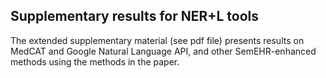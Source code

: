 ## Supplementary results for NER+L tools

The extended supplementary material (see pdf file) presents results on MedCAT and Google Natural Language API, and other SemEHR-enhanced methods using the methods in the paper.